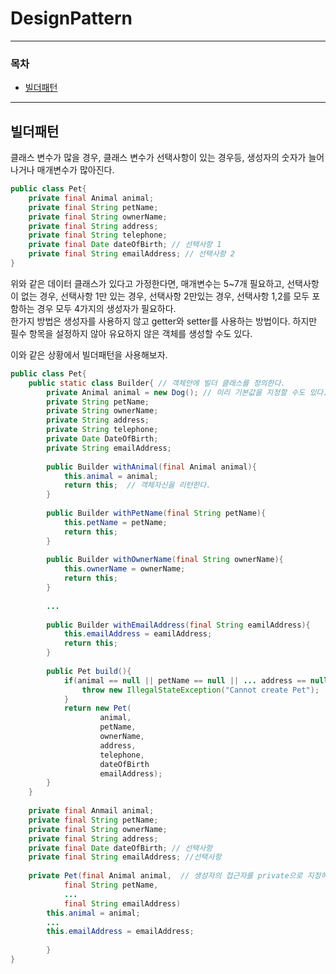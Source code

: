 # DesignPattern 

---  
### 목차  
* [빌더패턴](#빌더패턴)
---  

## 빌더패턴
 클래스 변수가 많을 경우, 클래스 변수가 선택사항이 있는 경우등, 생성자의 숫자가 늘어나거나 매개변수가 많아진다.

```java
public class Pet{
    private final Animal animal;
    private final String petName;
    private final String ownerName;
    private final String address;
    private final String telephone;
    private final Date dateOfBirth; // 선택사항 1
    private final String emailAddress; // 선택사항 2
}
```
위와 같은 데이터 클래스가 있다고 가정한다면, 매개변수는 5~7개 필요하고, 선택사항이 없는 경우, 선택사항 1만 있는 경우, 선택사항 2만있는 경우, 선택사항 1,2를 모두 포함하는 경우 모두 4가지의 생성자가 필요하다.  
한가지 방법은 생성자를 사용하지 않고 getter와 setter를 사용하는 방법이다. 하지만 필수 항목을 설정하지 않아 유요하지 않은 객체를 생성할 수도 있다.  
  
  이와 같은 상황에서 빌더패턴을 사용해보자.
```java
public class Pet{
    public static class Builder{ // 객체안에 빌더 클래스를 정의한다.
        private Animal animal = new Dog(); // 미리 기본값을 지정할 수도 있다.
        private String petName;
        private String ownerName;
        private String address;
        private String telephone;
        private Date DateOfBirth;
        private String emailAddress;
        
        public Builder withAnimal(final Animal animal){
            this.animal = animal;
            return this;  // 객체자신을 리턴한다.
        }
        
        public Builder withPetName(final String petName){
            this.petName = petName;
            return this; 
        }
        
        public Builder withOwnerName(final String ownerName){
            this.ownerName = ownerName;
            return this;
        }
        
        ...
        
        public Builder withEmailAddress(final String eamilAddress){
            this.emailAddress = eamilAddress;
            return this;
        }
        
        public Pet build(){
            if(animal == null || petName == null || ... address == null){ // 선택사항은 유효성겁사를 하지 않는다.
                throw new IllegalStateException("Cannot create Pet"); 
            }
            return new Pet(
                    animal,
                    petName,
                    ownerName,
                    address,
                    telephone,
                    dateOfBirth
                    emailAddress);
        }
    }
    
    private final Anmail animal;
    private final String petName;
    private final String ownerName;
    private final String address;
    private final Date dateOfBirth; // 선택사항
    private final String emailAddress; //선택사항
    
    private Pet(final Animal animal,  // 생성자의 접근자를 private으로 지정하여 Builder 에서만 접근할 수 있도록 한다.
            final String petName,
            ...
            final String emailAddress)
        this.animal = animal;
        ...
        this.emailAddress = emailAddress;
        
        }
}
```
